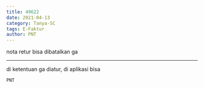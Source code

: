 ```yaml
---
title: 49622
date: 2021-04-13
category: Tanya-SC
tags: E-Faktur
author: PNT
---
```


nota retur bisa dibatalkan ga

---

di ketentuan ga diatur, di aplikasi bisa

`PNT`
